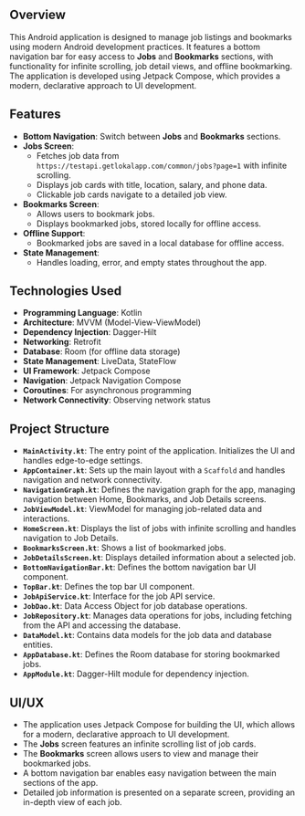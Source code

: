 ## Overview

This Android application is designed to manage job listings and bookmarks using modern Android development practices. It features a bottom navigation bar for easy access to **Jobs** and **Bookmarks** sections, with functionality for infinite scrolling, job detail views, and offline bookmarking. The application is developed using Jetpack Compose, which provides a modern, declarative approach to UI development.

## Features

- **Bottom Navigation**: Switch between **Jobs** and **Bookmarks** sections.
- **Jobs Screen**:
  - Fetches job data from `https://testapi.getlokalapp.com/common/jobs?page=1` with infinite scrolling.
  - Displays job cards with title, location, salary, and phone data.
  - Clickable job cards navigate to a detailed job view.
- **Bookmarks Screen**:
  - Allows users to bookmark jobs.
  - Displays bookmarked jobs, stored locally for offline access.
- **Offline Support**:
  - Bookmarked jobs are saved in a local database for offline access.
- **State Management**:
  - Handles loading, error, and empty states throughout the app.

## Technologies Used

- **Programming Language**: Kotlin
- **Architecture**: MVVM (Model-View-ViewModel)
- **Dependency Injection**: Dagger-Hilt
- **Networking**: Retrofit
- **Database**: Room (for offline data storage)
- **State Management**: LiveData, StateFlow
- **UI Framework**: Jetpack Compose
- **Navigation**: Jetpack Navigation Compose
- **Coroutines**: For asynchronous programming
- **Network Connectivity**: Observing network status

## Project Structure

- **`MainActivity.kt`**: The entry point of the application. Initializes the UI and handles edge-to-edge settings.
- **`AppContainer.kt`**: Sets up the main layout with a `Scaffold` and handles navigation and network connectivity.
- **`NavigationGraph.kt`**: Defines the navigation graph for the app, managing navigation between Home, Bookmarks, and Job Details screens.
- **`JobViewModel.kt`**: ViewModel for managing job-related data and interactions.
- **`HomeScreen.kt`**: Displays the list of jobs with infinite scrolling and handles navigation to Job Details.
- **`BookmarksScreen.kt`**: Shows a list of bookmarked jobs.
- **`JobDetailsScreen.kt`**: Displays detailed information about a selected job.
- **`BottomNavigationBar.kt`**: Defines the bottom navigation bar UI component.
- **`TopBar.kt`**: Defines the top bar UI component.
- **`JobApiService.kt`**: Interface for the job API service.
- **`JobDao.kt`**: Data Access Object for job database operations.
- **`JobRepository.kt`**: Manages data operations for jobs, including fetching from the API and accessing the database.
- **`DataModel.kt`**: Contains data models for the job data and database entities.
- **`AppDatabase.kt`**: Defines the Room database for storing bookmarked jobs.
- **`AppModule.kt`**: Dagger-Hilt module for dependency injection.

## UI/UX

- The application uses Jetpack Compose for building the UI, which allows for a modern, declarative approach to UI development.
- The **Jobs** screen features an infinite scrolling list of job cards.
- The **Bookmarks** screen allows users to view and manage their bookmarked jobs.
- A bottom navigation bar enables easy navigation between the main sections of the app.
- Detailed job information is presented on a separate screen, providing an in-depth view of each job.
